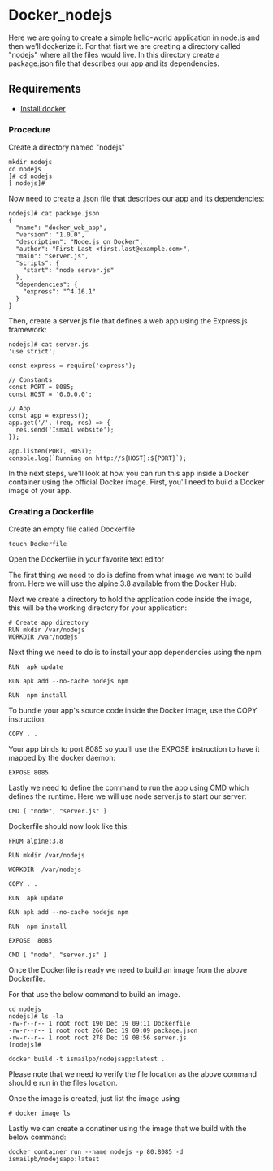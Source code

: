 # Docker_nodejs

Here we are going to create a simple hello-world application in node.js and then we’ll dockerize it. For that fisrt we are creating a directory called "nodejs" where all the files would live. In this directory create a package.json file that describes our app and its dependencies.

## Requirements

- [Install docker](https://docs.docker.com/engine/install/)

### Procedure

Create a directory named "nodejs"

```
mkdir nodejs
cd nodejs
]# cd nodejs
[ nodejs]# 
```
Now need to create a .json file  that describes our app and its dependencies:
```
nodejs]# cat package.json
{
  "name": "docker_web_app",
  "version": "1.0.0",
  "description": "Node.js on Docker",
  "author": "First Last <first.last@example.com>",
  "main": "server.js",
  "scripts": {
    "start": "node server.js"
  },
  "dependencies": {
    "express": "^4.16.1"
  }
}

```

Then, create a server.js file that defines a web app using the Express.js framework:

```
nodejs]# cat server.js
'use strict';

const express = require('express');

// Constants
const PORT = 8085;
const HOST = '0.0.0.0';

// App
const app = express();
app.get('/', (req, res) => {
  res.send('Ismail website');
});

app.listen(PORT, HOST);
console.log(`Running on http://${HOST}:${PORT}`);
```

In the next steps, we'll look at how you can run this app inside a Docker container using the official Docker image. First, you'll need to build a Docker image of your app.

### Creating a Dockerfile

Create an empty file called Dockerfile

```
touch Dockerfile

```
Open the Dockerfile in your favorite text editor

The first thing we need to do is define from what image we want to build from. Here we will use the alpine:3.8 available from the Docker Hub:

Next we create a directory to hold the application code inside the image, this will be the working directory for your application:
```
# Create app directory
RUN mkdir /var/nodejs
WORKDIR /var/nodejs
```
Next thing we need to do is to install your app dependencies using the npm

```
RUN  apk update

RUN apk add --no-cache nodejs npm

RUN  npm install
```
To bundle your app's source code inside the Docker image, use the COPY instruction:
```
COPY . .
```
Your app binds to port 8085 so you'll use the EXPOSE instruction to have it mapped by the docker daemon:

```
EXPOSE 8085
```

Lastly we need to define the command to run the app using CMD which defines the runtime. Here we will use node server.js to start our server:
```
CMD [ "node", "server.js" ]
```

Dockerfile should now look like this:

```
FROM alpine:3.8

RUN mkdir /var/nodejs
    
WORKDIR  /var/nodejs

COPY . .

RUN  apk update

RUN apk add --no-cache nodejs npm

RUN  npm install 

EXPOSE  8085

CMD [ "node", "server.js" ]
```
Once the Dockerfile is ready we need to build an image from the above Dockerfile.

For that use the below command to build an image.
```
cd nodejs
nodejs]# ls -la
-rw-r--r-- 1 root root 190 Dec 19 09:11 Dockerfile
-rw-r--r-- 1 root root 266 Dec 19 09:09 package.json
-rw-r--r-- 1 root root 278 Dec 19 08:56 server.js
[nodejs]#
```
```
docker build -t ismailpb/nodejsapp:latest .

```
Please note that we need to verify the file location as the above command should e run in the files location.

Once the image is created, just list the image using
```
# docker image ls

```
Lastly we can create a conatiner using the image that we build with the below command:

```
docker container run --name nodejs -p 80:8085 -d ismailpb/nodejsapp:latest
```






